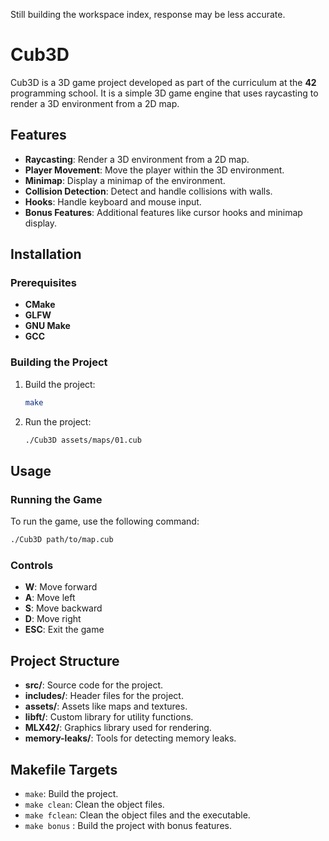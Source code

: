 Still building the workspace index, response may be less accurate.

# Cub3D

Cub3D is a 3D game project developed as part of the curriculum at the **42** programming school. It is a simple 3D game engine that uses raycasting to render a 3D environment from a 2D map.

## Features

- **Raycasting**: Render a 3D environment from a 2D map.
- **Player Movement**: Move the player within the 3D environment.
- **Minimap**: Display a minimap of the environment.
- **Collision Detection**: Detect and handle collisions with walls.
- **Hooks**: Handle keyboard and mouse input.
- **Bonus Features**: Additional features like cursor hooks and minimap display.

## Installation

### Prerequisites

- **CMake**
- **GLFW**
- **GNU Make**
- **GCC**

### Building the Project

1. Build the project:
    ```sh
    make
    ```

2. Run the project:
    ```sh
    ./Cub3D assets/maps/01.cub
    ```

## Usage

### Running the Game

To run the game, use the following command:
```sh
./Cub3D path/to/map.cub
```

### Controls

- **W**: Move forward
- **A**: Move left
- **S**: Move backward
- **D**: Move right
- **ESC**: Exit the game

## Project Structure

- **src/**: Source code for the project.
- **includes/**: Header files for the project.
- **assets/**: Assets like maps and textures.
- **libft/**: Custom library for utility functions.
- **MLX42/**: Graphics library used for rendering.
- **memory-leaks/**: Tools for detecting memory leaks.

## Makefile Targets

- `make`: Build the project.
- `make clean`: Clean the object files.
- `make fclean`: Clean the object files and the executable.
- `make bonus` : Build the project with bonus features.

